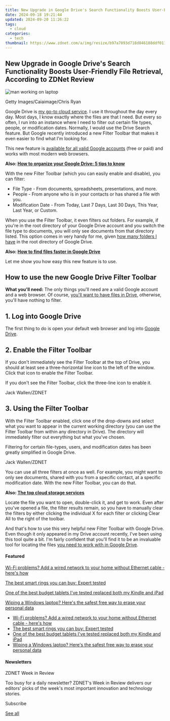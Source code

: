 ```yaml
---
title: New Upgrade in Google Drive's Search Functionality Boosts User-Friendly File Retrieval, According to ZDNet Review
date: 2024-09-18 19:21:44
updated: 2024-09-20 11:26:22
tags:
  - cloud
categories:
  - tech
thumbnail: https://www.zdnet.com/a/img/resize/b97a7893d718d846188ddf0111040441812ad65c/2023/05/03/7a8e019f-149f-47f5-b0ad-f36009e3a09f/gettyimages-656287929.jpg?width=278&height=156&fit=crop&auto=webp
---
```


## New Upgrade in Google Drive's Search Functionality Boosts User-Friendly File Retrieval, According to ZDNet Review

![man working on laptop](https://www.zdnet.com/a/img/resize/4ef28a2746ea904fc6a8b0489878e7a57acb64ca/2023/05/03/7a8e019f-149f-47f5-b0ad-f36009e3a09f/gettyimages-656287929.jpg?auto=webp&width=1280)

Getty Images/Caiaimage/Chris Ryan

Google Drive is [my go-to cloud service](https://www.zdnet.com/education/business-management/how-to-use-your-google-drive-as-a-virtual-backpack/). I use it throughout the day every day. Most days, I know exactly where the files are that I need. But every so often, I run into an instance where I need to filter out certain file types, people, or modification dates. Normally, I would use the Drive Search feature. But Google recently introduced a new Filter Toolbar that makes it even easier to find what I'm looking for.

This new feature is [available for all valid Google accounts](https://www.zdnet.com/article/google-now-lets-you-sign-into-your-account-with-a-passkey-instead-of-a-password/) (free or paid) and works with most modern web browsers.

**Also: [How to organize your Google Drive: 5 tips to know](https://www.zdnet.com/home-and-office/work-life/how-to-organize-your-google-drive-5-tips-to-know/)**

With the new Filter Toolbar (which you can easily enable and disable), you can filter:

* File Type - From documents, spreadsheets, presentations, and more.
* People - From anyone who is in your contacts or has shared a file with you.
* Modification Date - From Today, Last 7 Days, Last 30 Days, This Year, Last Year, or Custom.

When you use the Filter Toolbar, it even filters out folders. For example, if you're in the root directory of your Google Drive account and you switch the file type to documents, you will only see documents from that directory listed. This option comes in very handy for me, given [how many folders I have](https://www.zdnet.com/home-and-office/work-life/how-to-automatically-convert-google-drive-uploads-to-docs-format/) in the root directory of Google Drive.

**Also: [How to find files faster in Google Drive](https://www.zdnet.com/home-and-office/work-life/how-to-find-files-faster-in-google-drive/)**

Let me show you how easy this new feature is to use.

## How to use the new Google Drive Filter Toolbar

**What you'll need:** The only things you'll need are a valid Google account and a web browser. Of course, [you'll want to have files in Drive](https://www.zdnet.com/home-and-office/work-life/how-to-set-up-offline-access-in-google-drive/), otherwise, you'll have nothing to filter.

## 1\. Log into Google Drive

The first thing to do is open your default web browser and log into [Google Drive](https://drive.google.com).

## 2\. Enable the Filter Toolbar

If you don't immediately see the Filter Toolbar at the top of Drive, you should at least see a three-horizontal line icon to the left of the window. Click that icon to enable the Filter Toolbar.

If you don't see the Filter Toolbar, click the three-line icon to enable it.

Jack Wallen/ZDNET

## 3\. Using the Filter Toolbar

With the Filter Toolbar enabled, click one of the drop-downs and select what you want to appear in the current working directory (you can use the Filter Toolbar from within any directory in Drive). The directory will immediately filter out everything but what you've chosen. 

Filtering for certain file-types, users, and modification dates has been greatly simplified in Google Drive.

Jack Wallen/ZDNET

You can use all three filters at once as well. For example, you might want to only see documents, shared with you from a specific contact, at a specific modification date. With the new Filter Toolbar, you can do that. 

**Also: [The top cloud storage services](https://www.zdnet.com/article/best-cloud-storage/)**

Locate the file you want to open, double-click it, and get to work. Even after you've opened a file, the filter results remain, so you have to manually clear the filters by either clicking the individual X for each filter or clicking Clear All to the right of the toolbar.

And that's how to use this very helpful new Filter Toolbar with Google Drive. Even though it only appeared in my Drive account recently, I've been using this tool quite a bit. I'm fairly confident that you'll find it to be an invaluable tool for locating the files [you need to work with in Google Drive](https://www.zdnet.com/article/how-to-integrate-google-drive-into-slack/).

#### Featured

[Wi-Fi problems? Add a wired network to your home without Ethernet cable - here's how](https://www.zdnet.com/article/wi-fi-problems-how-to-add-a-wired-network-to-your-home-without-ethernet-cable/ "Wi-Fi problems? Add a wired network to your home without Ethernet cable - here's how")

[The best smart rings you can buy: Expert tested](https://www.zdnet.com/article/best-smart-ring/ "The best smart rings you can buy: Expert tested")

[One of the best budget tablets I've tested replaced both my Kindle and iPad](https://www.zdnet.com/article/one-of-the-best-budget-tablets-ive-tested-replaced-bot-my-kindle-and-ipad/ "One of the best budget tablets I've tested replaced both my Kindle and iPad")

[Wiping a Windows laptop? Here's the safest free way to erase your personal data](https://www.zdnet.com/article/wiping-a-windows-laptop-heres-the-safest-free-way-to-erase-your-personal-data/ "Wiping a Windows laptop? Here's the safest free way to erase your personal data")

* [Wi-Fi problems? Add a wired network to your home without Ethernet cable - here's how](https://www.zdnet.com/article/wi-fi-problems-how-to-add-a-wired-network-to-your-home-without-ethernet-cable/ "Wi-Fi problems? Add a wired network to your home without Ethernet cable - here's how")
* [The best smart rings you can buy: Expert tested](https://www.zdnet.com/article/best-smart-ring/ "The best smart rings you can buy: Expert tested")
* [One of the best budget tablets I've tested replaced both my Kindle and iPad](https://www.zdnet.com/article/one-of-the-best-budget-tablets-ive-tested-replaced-bot-my-kindle-and-ipad/ "One of the best budget tablets I've tested replaced both my Kindle and iPad")
* [Wiping a Windows laptop? Here's the safest free way to erase your personal data](https://www.zdnet.com/article/wiping-a-windows-laptop-heres-the-safest-free-way-to-erase-your-personal-data/ "Wiping a Windows laptop? Here's the safest free way to erase your personal data")

#### Newsletters

ZDNET Week in Review

Too busy for a daily newsletter? ZDNET's Week in Review delivers our editors' picks of the week's most important innovation and technology stories.

 Subscribe

[See all](https://www.zdnet.com/newsletters/)

<ins class="adsbygoogle"
     style="display:block"
     data-ad-format="autorelaxed"
     data-ad-client="ca-pub-7571918770474297"
     data-ad-slot="1223367746"></ins>



<ins class="adsbygoogle"
     style="display:block"
     data-ad-client="ca-pub-7571918770474297"
     data-ad-slot="8358498916"
     data-ad-format="auto"
     data-full-width-responsive="true"></ins>
